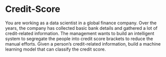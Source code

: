 # Credit-Score

You are working as a data scientist in a
global finance company. Over the
years, the company has collected basic
bank details and gathered a lot of
credit-related information. The
management wants to build an
intelligent system to segregate the
people into credit score brackets to
reduce the manual efforts. Given a
person’s credit-related information,
build a machine learning model that
can classify the credit score.
